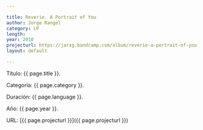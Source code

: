 ```yaml
---

title: Reverie. A Portrait of You
author: Jorge Rangel
category: LP
length: 
year: 2010
projecturl: https://jarxg.bandcamp.com/album/reverie-a-portrait-of-you
layout: default

---
```


Título: {{ page.title }}.

Categoría: {{ page.category }}.

Duración: {{ page.language }}.

Año: {{ page.year }}.

URL: [{{ page.projecturl }}]({{ page.projecturl }})